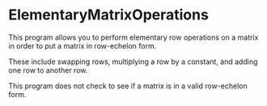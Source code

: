 # ElementaryMatrixOperations

This program allows you to perform elementary row operations on a matrix in order to put a matrix in row-echelon form.

These include swapping rows, multiplying a row by a constant, and adding one row to another row.


This program does not check to see if a matrix is in a valid row-echelon form.

